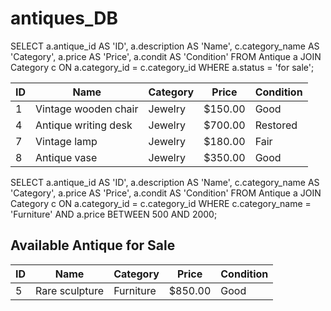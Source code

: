 # antiques_DB

SELECT 
    a.antique_id AS 'ID',
    a.description AS 'Name',
    c.category_name AS 'Category',
    a.price AS 'Price',
    a.condit AS 'Condition'
FROM 
    Antique a
JOIN 
    Category c ON a.category_id = c.category_id
WHERE 
    a.status = 'for sale';



| **ID** | **Name**                | **Category** | **Price** | **Condition** |
|--------|-------------------------|--------------|-----------|---------------|
| 1      | Vintage wooden chair    | Jewelry       | $150.00   | Good          |
| 4      | Antique writing desk    | Jewelry       | $700.00   | Restored      |
| 7      | Vintage lamp            | Jewelry       | $180.00   | Fair          |
| 8      | Antique vase            | Jewelry       | $350.00   | Good          |




SELECT 
    a.antique_id AS 'ID',
    a.description AS 'Name',
    c.category_name AS 'Category',
    a.price AS 'Price',
    a.condit AS 'Condition'
FROM 
    Antique a
JOIN 
    Category c ON a.category_id = c.category_id
WHERE 
    c.category_name = 'Furniture' 
    AND a.price BETWEEN 500 AND 2000;



## Available Antique for Sale

| **ID** | **Name**            | **Category** | **Price** | **Condition** |
|--------|---------------------|--------------|-----------|---------------|
| 5      | Rare sculpture      | Furniture     | $850.00   | Good          |

